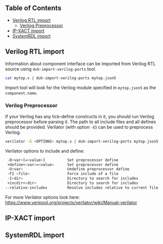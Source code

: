## Table of Contents

- [Verilog RTL import](#verilogrtlimport)
  * [Verilog Preprocessor](#verilogpreprocessor)
- [IP-XACT import](#ip-xactimport)
- [SystemRDL import](#systemrdlimport)

## Verilog RTL import

Information about component interface can be imported from Verilog RTL source
using `duh-import-verilog-ports` tool.

```sh
cat mytop.v | duh-import-verilog-ports mytop.json5
```

Import tool will look for the Verilog module specified in `mytop.json5` as the `component.name`.

### Verilog Preprocessor

If your Verilog has any tick-define constructs in it,
you should run Verilog preprocessor before parsing it.
The path to all include files and all defines should be provided.
Verilator (with option `-E`) can be used to preprocess Verilog.

```sh
verilator -E <OPTIONS> mytop.v | duh-import-verilog-ports mytop.json5
```

Verilator options to include and define:

```sh
 -D<var>[=<value>]          Set preprocessor define
 +define+<var>=<value>      Set preprocessor define
 -U<var>                    Undefine preprocessor define
 -FI <file>                 Force include of a file
 -I<dir>                    Directory to search for includes
 +incdir+<dir>              Directory to search for includes
--relative-includes         Resolve includes relative to current file
```

For more Verilator options look here: https://www.veripool.org/projects/verilator/wiki/Manual-verilator

## IP-XACT import

## SystemRDL import
